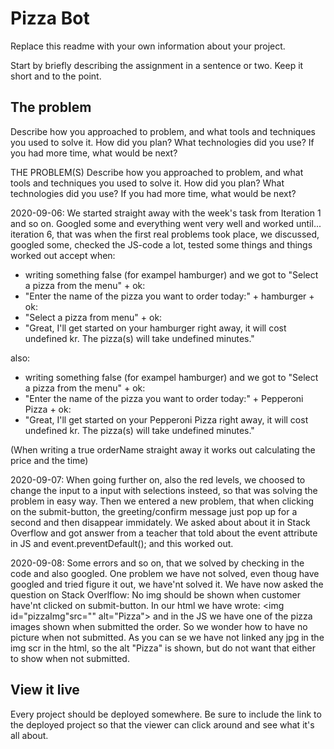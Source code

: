 # Pizza Bot

Replace this readme with your own information about your project. 

Start by briefly describing the assignment in a sentence or two. Keep it short and to the point.

## The problem

Describe how you approached to problem, and what tools and techniques you used to solve it. How did you plan? What technologies did you use? If you had more time, what would be next?

THE PROBLEM(S)
Describe how you approached to problem, and what tools and techniques you used to solve it. 
How did you plan? What technologies did you use? If you had more time, what would be next?

2020-09-06: 
We started straight away with the week's task from Iteration 1 and so on. 
Googled some and everything went very well and worked until... iteration 6,
that was when the first real problems took place, we discussed, googled some, 
checked the JS-code a lot, tested some things and things worked out accept when:

- writing something false (for exampel hamburger) and we got to "Select a pizza from the menu" + ok:
- "Enter the name of the pizza you want to order today:" + hamburger + ok:
- "Select a pizza from menu" + ok:
- "Great, I'll get started on your hamburger right away, it will cost undefined kr. The pizza(s) will take undefined minutes."

also:
- writing something false (for exampel hamburger) and we got to "Select a pizza from the menu" + ok:
- "Enter the name of the pizza you want to order today:" + Pepperoni Pizza + ok:
- "Great, I'll get started on your Pepperoni Pizza right away, it will cost undefined kr. The pizza(s) will take undefined minutes."

(When writing a true orderName straight away it works out calculating the price and the time)

2020-09-07:
When going further on, also the red levels, we choosed to change the input to a input with selections insteed, 
so that was solving the problem in easy way. 
Then we entered a new problem, that when clicking on the submit-button, the greeting/confirm message just pop up for a second and then
disappear immidately. We asked about about it in Stack Overflow and got answer from a teacher that told about the event attribute
in JS and event.preventDefault();
and this worked out.

2020-09-08:
Some errors and so on, that we solved by checking in the code and also googled. One problem we have not solved, 
even thoug have googled and tried figure it out, we have'nt solved it. We have now asked the question on Stack Overlflow:
No img should be shown when customer have'nt clicked on submit-button. In our html we have wrote: 
<img id="pizzaImg"src="" alt="Pizza"> and in the JS we have one of the pizza images shown when submitted the order. 
So we wonder how to have no picture when not submitted. 
As you can se we have not linked any jpg in the img scr in the html, 
so the alt "Pizza" is shown, but do not want that either to show when not submitted.

## View it live

Every project should be deployed somewhere. Be sure to include the link to the deployed project so that the viewer can click around and see what it's all about.
